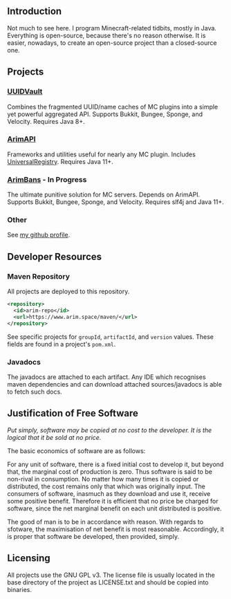 ## Introduction

Not much to see here. I program Minecraft-related tidbits, mostly in Java. Everything is open-source, because there's no reason otherwise. It is easier, nowadays, to create an open-source project than a closed-source one.

## Projects

### [UUIDVault](https://github.com/A248/UUIDVault)

Combines the fragmented UUID/name caches of MC plugins into a simple yet powerful aggregated API. Supports Bukkit, Bungee, Sponge, and Velocity. Requires Java 8+.

### [ArimAPI](https://github.com/Arim-Minecraft/ArimAPI)

Frameworks and utilities useful for nearly any MC plugin. Includes [UniversalRegistry](https://github.com/A248/UniversalRegistry). Requires Java 11+.

### [ArimBans](https://github.com/A248/ArimBans) - In Progress

The ultimate punitive solution for MC servers. Depends on ArimAPI. Supports Bukkit, Bungee, Sponge, and Velocity. Requires slf4j and Java 11+.

### Other

See [my github profile](https://github.com/A248).

## Developer Resources

### Maven Repository

All projects are deployed to this repository.

``` xml
<repository>
  <id>arim-repo</id>
  <url>https://www.arim.space/maven/</url>
</repository>
```

See specific projects for `groupId`, `artifactId`, and `version` values. These fields are found in a project's `pom.xml`.

### Javadocs

The javadocs are attached to each artifact. Any IDE which recognises maven dependencies and can download attached sources/javadocs is able to fetch such docs.

## Justification of Free Software

*Put simply, software may be copied at no cost to the developer. It is the logical that it be sold at no price.*

The basic economics of software are as follows:

For any unit of software, there is a fixed initial cost to develop it, but beyond that, the marginal cost of production is zero. Thus software is said to be non-rival in consumption. No matter how many times it is copied or distributed, the cost remains only that which was originally input. The consumers of software, inasmuch as they download and use it, receive some positive benefit. Therefore it is efficient that no price be charged for software, since the net marginal benefit on each unit distributed is positive.

The good of man is to be in accordance with reason. With regards to sfotware, the maximisation of net benefit is most reasonable. Accordingly, it is proper that software be developed, then provided, simply.

## Licensing

All projects use the GNU GPL v3. The license file is usually located in the base directory of the project as LICENSE.txt and should be copied into binaries.
